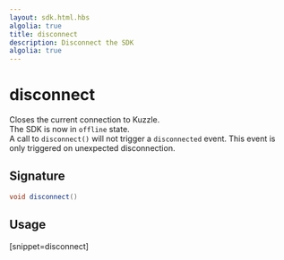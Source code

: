 ```yaml
---
layout: sdk.html.hbs
algolia: true
title: disconnect
description: Disconnect the SDK
algolia: true
---
```


# disconnect

Closes the current connection to Kuzzle.  
The SDK is now in `offline` state.  
A call to `disconnect()` will not trigger a `disconnected` event. This event is only triggered on unexpected disconnection.

## Signature

```cpp
void disconnect()
```

## Usage

[snippet=disconnect]
